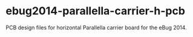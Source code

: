# ebug2014-parallella-carrier-h-pcb
PCB design files for horizontal Parallella carrier board for the eBug 2014.
